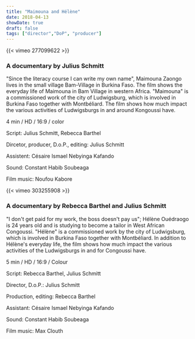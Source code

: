 ```yaml
---
title: "Maimouna and Hélène"
date: 2018-04-13
showDate: true
draft: false
tags: ["director","DoP", "producer"]
---
```


{{< vimeo 277099622 >}}


### A documentary by Julius Schmitt

"Since the literacy course I can write my own name", Maimouna Zaongo lives in the small village Bam-Village in Burkina Faso.
The film shows the everyday life of Maimouna in Bam Village in western Africa. "Maimouna" is a commissioned work of the city of Ludwigsburg, which is involved in Burkina Faso together with Montbéliard.
The film shows how much impact the various activities of Ludwigsburgs in and around Kongoussi have. 

4 min / HD / 16:9 / color    

Script: Julius Schmitt, Rebecca Barthel    

Dircetor, producer, D.o.P., editing: Julius Schmitt    

Assistent: Césaire Ismael Nebyinga Kafando   

Sound: Constant Habib Soubeaga   

Film music: Noufou Kabore   


{{< vimeo 303255908 >}}

### A documentary by Rebecca Barthel and Julius Schmitt

"I don't get paid for my work, the boss doesn't pay us"; Hélène Ouédraogo is 24 years old and is studying to become a tailor in West African Congoussi.
"Hélène" is a commissioned work by the city of Ludwigsburg, which is involved in Burkina Faso together with Montbéliard.
In addition to Hélène's everyday life, the film shows how much impact the various activities of the Ludwigsburgs in and for Congoussi have.

5 min / HD / 16:9 / Colour

Script: Rebecca Barthel, Julius Schmitt

Director, D.o.P.: Julius Schmitt

Production, editing: Rebecca Barthel

Assistant: Césaire Ismael Nebyinga Kafando

Sound: Constant Habib Soubeaga

Film music: Max Clouth 

